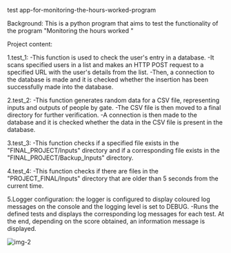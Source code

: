 test app-for-monitoring-the-hours-worked-program

Background: 
This is a python program that aims to test the functionality of the program "Monitoring the hours worked "

Project content:

1.test_1: 
  -This function is used to check the user's entry in a database. 
  -It scans specified users in a list and makes an HTTP POST request to a specified URL with the user's details from the list. 
  -Then, a connection to the database is made and it is checked whether the insertion has been successfully made into the database.
  
2.test_2: 
  -This function generates random data for a CSV file, representing inputs and outputs of people by gate. 
  -The CSV file is then moved to a final directory for further verification. 
  -A connection is then made to the database and it is checked whether the data in the CSV file is present in the database.

3.test_3: 
  -This function checks if a specified file exists in the "FINAL_PROJECT/Inputs" directory and if a corresponding file exists in the "FINAL_PROJECT/Backup_Inputs" directory.

4.test_4: 
  -This function checks if there are files in the "PROJECT_FINAL/Inputs" directory that are older than 5 seconds from the current time.
  
5.Logger configuration: the logger is configured to display coloured log messages on the console and the logging level is set to DEBUG.
  -Runs the defined tests and displays the corresponding log messages for each test. At the end, depending on the score obtained, an information message is displayed.

  
![img-2](https://github.com/AlexPanainte/Test-App-the-monitoring-the-hours-worked-program/assets/126809877/12aea31a-81df-456d-933d-9c599bc87e5e)
